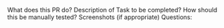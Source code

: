 What does this PR do?
Description of Task to be completed?
How should this be manually tested?
Screenshots (if appropriate)
Questions: